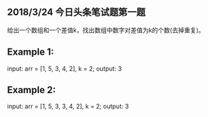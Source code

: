 ## 2018/3/24 今日头条笔试题第一题

给出一个数组和一个差值k，找出数组中数字对差值为k的个数(去掉重复)。

## Example 1:
input: arr = [1, 5, 3, 4, 2], k = 2;
output: 3

## Example 2:
input: arr = [1, 5, 3, 3, 4, 2], k = 2;
output: 3